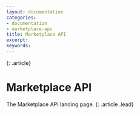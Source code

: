 ```yaml
---
layout: documentation
categories:
- documentation
- marketplace-api
title: Marketplace API
excerpt: 
keywords:
---
```


{: .article}
# Marketplace API

The Marketplace API landing page.
{: .article .lead}